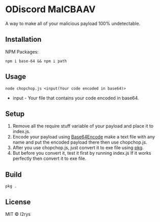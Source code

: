 # ODiscord MalCBAAV
A way to make all of your malicious payload 100% undetectable.

## Installation
NPM Packages:

    npm i base-64 && npm i path

## Usage


    node chopchop.js <input(Your code encoded in base64)>

+ input - Your file that contains your code encoded in base64.
 
## Setup
1. Remove all the require stuff variable of your payload and place it to index.js.
2. Encode your payload using [Base64Encode](https://www.base64encode.org/) make a text file with any name and put the encoded payload there then use chopchop.js.
3. After you use chopchop.js, just convert it to exe file using [pkg](https://npmjs.com/package/pkg).
4. But before you convert it, test it first by running index.js If it works perfectly then convert it to exe file.

## Build
```
pkg .
```

## License
MIT © I2rys
